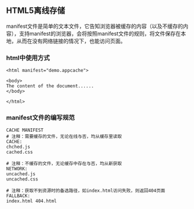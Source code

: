 ## HTML5离线存储

manifest文件是简单的文本文件，它告知浏览器被缓存的内容（以及不缓存的内容），支持manifest的浏览器，会将按照manifest文件的规则，将文件保存在本地，从而在没有网络链接的情况下，也能访问页面。

### html中使用方式
```
<html manifest="demo.appcache">

<body>
The content of the document......
</body>

</html>
```
### manifest文件的编写规范

```
CACHE MANIFEST
# 注释：需要缓存的文件，无论在线与否，均从缓存里读取
CACHE:
chched.js
cached.css

# 注释：不缓存的文件，无论缓存中存在与否，均从新获取
NETWORK:
uncached.js
uncached.css

# 注释：获取不到资源时的备选路径，如index.html访问失败，则返回404页面
FALLBACK:
index.html 404.html
```
